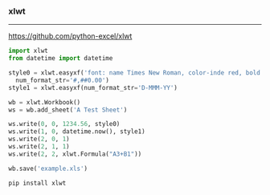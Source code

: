### xlwt
---
https://github.com/python-excel/xlwt

```py
import xlwt
from datetime import datetime

style0 = xlwt.easyxf('font: name Times New Roman, color-inde red, bold on',
  num_format_str='#,##0.00')
style1 = xlwt.easyxf(num_format_str='D-MMM-YY')

wb = xlwt.Workbook()
ws = wb.add_sheet('A Test Sheet')

ws.write(0, 0, 1234.56, style0)
ws.write(1, 0, datetime.now(), style1)
ws.write(2, 0, 1)
ws.write(2, 1, 1)
ws.write(2, 2, xlwt.Formula("A3+B1"))

wb.save('example.xls')

```

```sh
pip install xlwt
```

```
```


